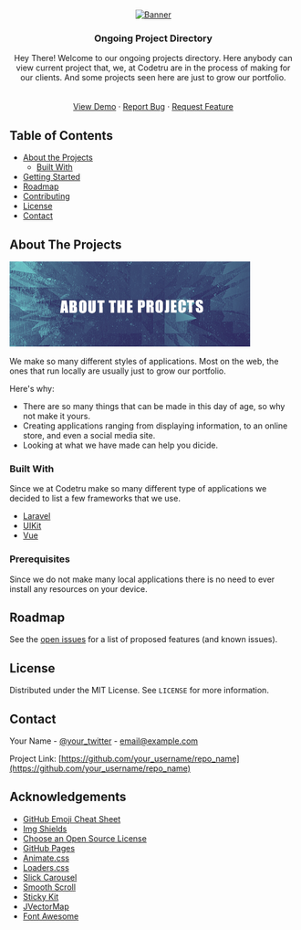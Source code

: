 
<!-- PROJECT LOGO -->
<br />
<p align="center">
  <a href="https://github.com/codetru-io/Ongoings">
    <img src="Readme_Assets/Banner.png" alt="Banner" width="90" height="100">
  </a>

  <h3 align="center">Ongoing Project Directory</h3>

  <p align="center">
    Hey There! Welcome to our ongoing projects directory. Here anybody can view current project that, we, at Codetru are in the process of making for our clients. And some projects seen here are just to grow our portfolio.
    <br />
    <br />
    <br />
    <a href="https://www.project.codetru.io">View Demo</a>
    ·
    <a href="https://github.com/codetru-io/Ongoings/issues">Report Bug</a>
    ·
    <a href="https://github.com/codetru-io/Ongoings/issues">Request Feature</a>
  </p>
</p>



<!-- TABLE OF CONTENTS -->
## Table of Contents

* [About the Projects](#about-the-project)
  * [Built With](#built-with)
* [Getting Started](#getting-started)
* [Roadmap](#roadmap)
* [Contributing](#contributing)
* [License](#license)
* [Contact](#contact)



<!-- ABOUT THE PROJECT -->
## About The Projects

[![Product Name Screen Shot][product-screenshot]](https://www.project.codetru.io)

We make so many different styles of applications. Most on the web, the ones that run locally are usually just to grow our portfolio.

Here's why:
* There are so many things that can be made in this day of age, so why not make it yours.
* Creating applications ranging from displaying information, to an online store, and even a social media site.
* Looking at what we have made can help you dicide.



### Built With
Since we at Codetru make so many different type of applications we decided to list a few frameworks that we use.
* [Laravel](https://laravel.com)
* [UIKit](https://getuikit.com/)
* [Vue](https://vuejs.org/)

### Prerequisites

Since we do not make many local applications there is no need to ever install any resources on your device.


<!-- ROADMAP -->
## Roadmap

See the [open issues](https://github.com/codetru-io/Ongoings/issues) for a list of proposed features (and known issues).

<!-- LICENSE -->
## License

Distributed under the MIT License. See `LICENSE` for more information.



<!-- CONTACT -->
## Contact

Your Name - [@your_twitter](https://twitter.com/Twitter) - email@example.com

Project Link: [https://github.com/your_username/repo_name](https://github.com/your_username/repo_name)



<!-- ACKNOWLEDGEMENTS -->
## Acknowledgements
* [GitHub Emoji Cheat Sheet](https://www.webpagefx.com/tools/emoji-cheat-sheet)
* [Img Shields](https://shields.io)
* [Choose an Open Source License](https://choosealicense.com)
* [GitHub Pages](https://pages.github.com)
* [Animate.css](https://daneden.github.io/animate.css)
* [Loaders.css](https://connoratherton.com/loaders)
* [Slick Carousel](https://kenwheeler.github.io/slick)
* [Smooth Scroll](https://github.com/cferdinandi/smooth-scroll)
* [Sticky Kit](http://leafo.net/sticky-kit)
* [JVectorMap](http://jvectormap.com)
* [Font Awesome](https://fontawesome.com)


[product-screenshot]: Readme_Assets/AboutTheProjects.png
